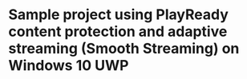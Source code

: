 # Sample project using PlayReady content protection and adaptive streaming (Smooth Streaming) on Windows 10 UWP
